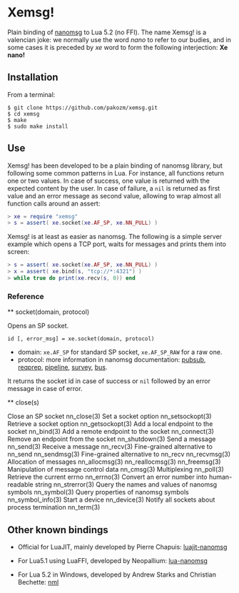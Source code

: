 # Xemsg!

Plain binding of [nanomsg](https://github.com/nanomsg/nanomsg) to Lua 5.2 (no
FFI). The name Xemsg! is a valencian joke: we normally use the word *nano* to
refer to our budies, and in some cases it is preceded by *xe* word to form the
following interjection: **Xe nano!**

## Installation

From a terminal:

```
$ git clone https://github.com/pakozm/xemsg.git
$ cd xemsg
$ make
$ sudo make install
```

## Use

Xemsg! has been developed to be a plain binding of nanomsg library, but
following some common patterns in Lua. For instance, all functions return one or
two values. In case of success, one value is returned with the expected content
by the user. In case of failure, a `nil` is returned as first value and an error
message as second value, allowing to wrap almost all function calls around an
assert:

```Lua
> xe = require "xemsg"
> s = assert( xe.socket(xe.AF_SP, xe.NN_PULL) )
```

Xemsg! is at least as easier as nanomsg. The following is a simple server
example which opens a TCP port, waits for messages and prints them into screen:

```Lua
> s = assert( xe.socket(xe.AF_SP, xe.NN_PULL) )
> x = assert( xe.bind(s, "tcp://*:4321") )
> while true do print(xe.recv(s, 0)) end
```

### Reference

** socket(domain, protocol)

Opens an SP socket.

`id [, error_msg] = xe.socket(domain, protocol)`

- domain: `xe.AF_SP` for standard SP socket, `xe.AF_SP_RAW` for a raw one.
- protocol: more information in nanomsg documentation:
  [pubsub](http://nanomsg.org/v0.6/nn_pubsub.7.html),
  [reqprep](http://nanomsg.org/v0.6/nn_reqrep.7.html),
  [pipeline](http://nanomsg.org/v0.6/nn_pipeline.7.html),
  [survey](http://nanomsg.org/v0.6/nn_survey.7.html),
  [bus](http://nanomsg.org/v0.6/nn_bus.7.html).

It returns the socket id in case of success or `nil` followed by an error
message in case of error.

** close(s)

Close an SP socket
nn_close(3)
Set a socket option
nn_setsockopt(3)
Retrieve a socket option
nn_getsockopt(3)
Add a local endpoint to the socket
nn_bind(3)
Add a remote endpoint to the socket
nn_connect(3)
Remove an endpoint from the socket
nn_shutdown(3)
Send a message
nn_send(3)
Receive a message
nn_recv(3)
Fine-grained alternative to nn_send
nn_sendmsg(3)
Fine-grained alternative to nn_recv
nn_recvmsg(3)
Allocation of messages
nn_allocmsg(3) nn_reallocmsg(3) nn_freemsg(3)
Manipulation of message control data
nn_cmsg(3)
Multiplexing
nn_poll(3)
Retrieve the current errno
nn_errno(3)
Convert an error number into human-readable string
nn_strerror(3)
Query the names and values of nanomsg symbols
nn_symbol(3)
Query properties of nanomsg symbols
nn_symbol_info(3)
Start a device
nn_device(3)
Notify all sockets about process termination
nn_term(3)

## Other known bindings

- Official for LuaJIT, mainly developed by Pierre Chapuis:
  [luajit-nanomsg](https://github.com/nanomsg/luajit-nanomsg)

- For Lua5.1 using LuaFFI, developed by Neopallium:
  [lua-nanomsg](https://github.com/Neopallium/lua-nanomsg)

- For Lua 5.2 in Windows, developed by Andrew Starks and Christian Bechette:
  [nml](https://github.com/trms/nml)
